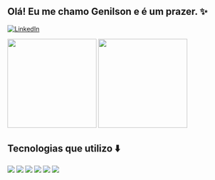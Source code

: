 ## Olá! Eu me chamo Genilson e é um prazer. ✨

[![LinkedIn](https://img.shields.io/badge/LinkedIn-0077B5?style=for-the-badge&logo=linkedin&logoColor=white)](https://www.linkedin.com/in/genilson-alves-ferreira-da-silva-3800921a4/)

<div>
  <img src="https://github-readme-stats.vercel.app/api?username=genilson-alves" height=200>
  <img src="https://github-readme-stats.vercel.app/api/top-langs/?username=genilson-alves&langs_count=3" height=200>
</div>

## Tecnologias que utilizo ⬇️

<div>
  <img src="https://img.shields.io/badge/React-20232A?style=for-the-badge&logo=react&logoColor=61DAFB"0>
  <img src="https://img.shields.io/badge/JavaScript-F7DF1E?style=for-the-badge&logo=javascript&logoColor=black">
  <img src="https://img.shields.io/badge/CSS-239120?&style=for-the-badge&logo=css3&logoColor=white">
  <img src="https://img.shields.io/badge/HTML5-E34F26?style=for-the-badge&logo=html5&logoColor=white" >
  <img src="https://img.shields.io/badge/Bootstrap-563D7C?style=for-the-badge&logo=bootstrap&logoColor=white" >
  <img src="https://img.shields.io/badge/Python-14354C?style=for-the-badge&logo=python&logoColor=white">
</div>

